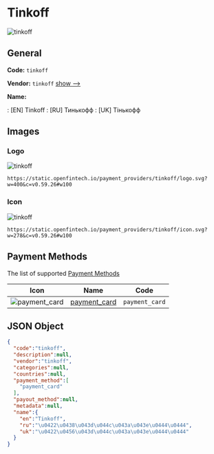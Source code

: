 
# Tinkoff 
![tinkoff](https://static.openfintech.io/payment_providers/tinkoff/logo.svg?w=400&c=v0.59.26#w100)  

## General 
 
**Code:** `tinkoff` 
 
**Vendor:** `tinkoff` [show -->](/vendors/tinkoff/) 
 
**Name:** 
 
:	[EN] Tinkoff 
:	[RU] Тинькофф 
:	[UK] Тінькофф 
 

## Images 

### Logo 
 
![tinkoff](https://static.openfintech.io/payment_providers/tinkoff/logo.svg?w=400&c=v0.59.26#w100)  

```
https://static.openfintech.io/payment_providers/tinkoff/logo.svg?w=400&c=v0.59.26#w100
```  

### Icon 
 
![tinkoff](https://static.openfintech.io/payment_providers/tinkoff/icon.svg?w=278&c=v0.59.26#w100)  

```
https://static.openfintech.io/payment_providers/tinkoff/icon.svg?w=278&c=v0.59.26#w100
```  

## Payment Methods 
 
The list of supported [Payment Methods](/payment-methods/) 

|Icon|Name|Code| 
|:---:|:---:|:---:| 
|![payment_card](https://static.openfintech.io/payment_methods/payment_card/icon.svg?w=278&c=v0.59.26#w100) |[payment_card](/payment-methods/payment_card/)|`payment_card`| 
 

## JSON Object 

```json
{
  "code":"tinkoff",
  "description":null,
  "vendor":"tinkoff",
  "categories":null,
  "countries":null,
  "payment_method":[
    "payment_card"
  ],
  "payout_method":null,
  "metadata":null,
  "name":{
    "en":"Tinkoff",
    "ru":"\u0422\u0438\u043d\u044c\u043a\u043e\u0444\u0444",
    "uk":"\u0422\u0456\u043d\u044c\u043a\u043e\u0444\u0444"
  }
}
```  
